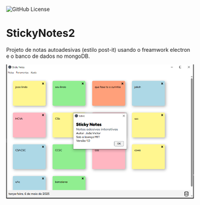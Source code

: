 ![GitHub License](https://img.shields.io/github/license/joaovict76/sticknotes2)

# StickyNotes2
Projeto de notas autoadesivas (estilo post-it) usando o freamwork  electron e o banco de dados no mongoDB.

![](src/public/img/Capturar.png)
